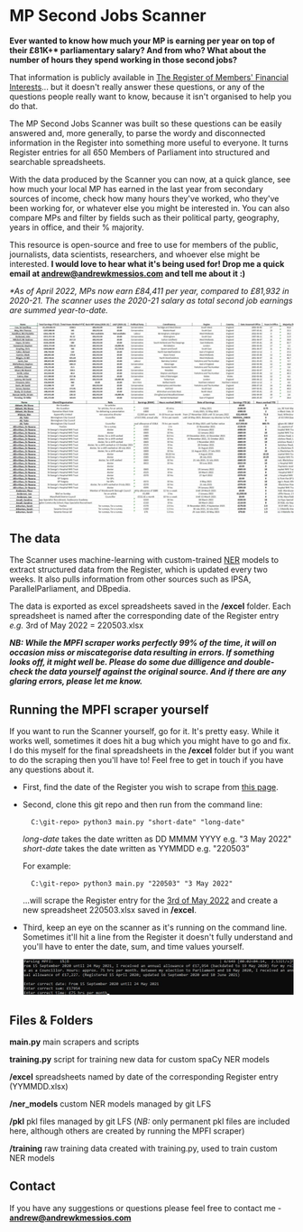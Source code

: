 # MP Second Jobs Scanner

__Ever wanted to know how much your MP is earning per year on top of their £81K+* parliamentary salary? And from who? What about the number of hours they spend working in those second jobs?__

That information is publicly available in [The Register of Members' Financial Interests](https://publications.parliament.uk/pa/cm/cmregmem/contents2122.htm)... but it doesn't really answer these questions, or any of the questions people really want to know, because it isn't organised to help you do that. 

The MP Second Jobs Scanner was built so these questions can be easily answered and, more generally, to parse the wordy and disconnected information in the Register into something more useful to everyone. It turns Register entries for all 650 Members of Parliament into structured and searchable spreadsheets.

With the data produced by the Scanner you can now, at a quick glance, see how much your local MP has earned in the last year from secondary sources of income, check how many hours they've worked, who they've been working for, or whatever else you might be interested in. You can also compare MPs and filter by fields such as their political party, geography, years in office, and their % majority.

This resource is open-source and free to use for members of the public, journalists, data scientists, researchers, and whoever else might be interested. **I would love to hear what it's being used for! Drop me a quick email at andrew@andrewkmessios.com and tell me about it :)**

_*As of April 2022, MPs now earn £84,411 per year, compared to £81,932 in 2020-21. The scanner uses the 2020-21 salary as total second job earnings are summed year-to-date._

![Screenshot - MP Overview](./readme_files/screenshot1.jpg)
![Screenshot2 - Earnings breakdown](./readme_files/screenshot2.jpg)

## The data

The Scanner uses machine-learning with custom-trained [NER](https://monkeylearn.com/blog/named-entity-recognition/) models to extract structured data from the Register, which is updated every two weeks. It also pulls information from other sources such as IPSA, ParallelParliament, and DBpedia. 

The data is exported as excel spreadsheets saved in the **/excel** folder. Each spreadsheet is named after the corresponding date of the Register entry _e.g._ 3rd of May 2022 = 220503.xlsx 

**_NB: While the MPFI scraper works perfectly 99% of the time, it will on occasion miss or miscategorise data resulting in errors. If something looks off, it might well be. Please do some due dilligence and double-check the data yourself against the original source. And if there are any glaring errors, please let me know._**

## Running the MPFI scraper yourself

If you want to run the Scanner yourself, go for it. It's pretty easy. While it works well, sometimes it does hit a bug which you might have to go and fix. I do this myself for the final spreadsheets in the **/excel** folder but if you want to do the scraping then you'll have to! Feel free to get in touch if you have any questions about it.

* First, find the date of the Register you wish to scrape from [this page](https://publications.parliament.uk/pa/cm/cmregmem/contents2122.htm).

* Second, clone this git repo and then run from the command line:

        C:\git-repo> python3 main.py "short-date" "long-date"

    _long-date_ takes the date written as DD MMMM YYYY e.g. "3 May 2022"<br>
    _short-date_ takes the date written as YYMMDD e.g. "220503"

    For example:

        C:\git-repo> python3 main.py "220503" "3 May 2022"

    ...will scrape the Register entry for the [3rd of May 2022](https://publications.parliament.uk/pa/cm/cmregmem/220503/contents.htm) and create a new spreadsheet 220503.xlsx saved in **/excel**.

* Third, keep an eye on the scanner as it's running on the command line. Sometimes it'll hit a line from the Register it doesn't fully understand and you'll have to enter the date, sum, and time values yourself.

    ![Screenshot - Manual input for extraction](./readme_files/screenshot3.jpg)

## Files & Folders

**main.py** main scrapers and scripts

**training.py** script for training new data for custom spaCy NER models

**/excel** spreadsheets named by date of the corresponding Register entry (YYMMDD.xlsx)

**/ner_models** custom NER models managed by git LFS

**/pkl** pkl files managed by git LFS (_NB:_ only permanent pkl files are included here, although others are created by running the MPFI scraper)

**/training** raw training data created with training.py, used to train custom NER models

## Contact

If you have any suggestions or questions please feel free to contact me - **andrew@andrewkmessios.com**